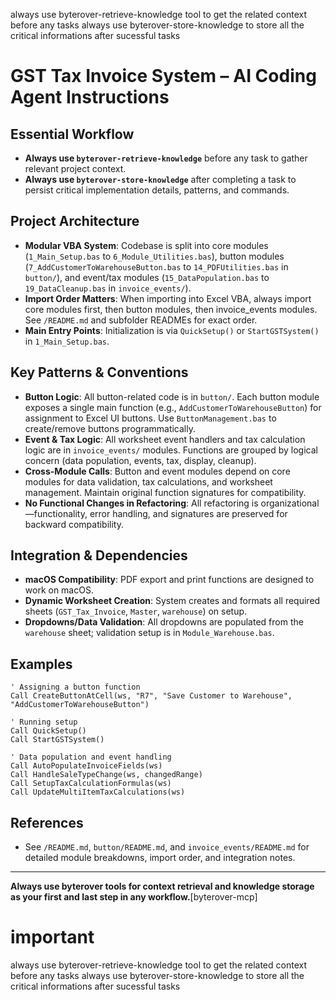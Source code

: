 always use byterover-retrieve-knowledge tool to get the related context before any tasks 
always use byterover-store-knowledge to store all the critical informations after sucessful tasks

# GST Tax Invoice System – AI Coding Agent Instructions

## Essential Workflow

- **Always use `byterover-retrieve-knowledge`** before any task to gather relevant project context.
- **Always use `byterover-store-knowledge`** after completing a task to persist critical implementation details, patterns, and commands.

## Project Architecture

- **Modular VBA System**: Codebase is split into core modules (`1_Main_Setup.bas` to `6_Module_Utilities.bas`), button modules (`7_AddCustomerToWarehouseButton.bas` to `14_PDFUtilities.bas` in `button/`), and event/tax modules (`15_DataPopulation.bas` to `19_DataCleanup.bas` in `invoice_events/`).
- **Import Order Matters**: When importing into Excel VBA, always import core modules first, then button modules, then invoice_events modules. See `/README.md` and subfolder READMEs for exact order.
- **Main Entry Points**: Initialization is via `QuickSetup()` or `StartGSTSystem()` in `1_Main_Setup.bas`.

## Key Patterns & Conventions

- **Button Logic**: All button-related code is in `button/`. Each button module exposes a single main function (e.g., `AddCustomerToWarehouseButton`) for assignment to Excel UI buttons. Use `ButtonManagement.bas` to create/remove buttons programmatically.
- **Event & Tax Logic**: All worksheet event handlers and tax calculation logic are in `invoice_events/` modules. Functions are grouped by logical concern (data population, events, tax, display, cleanup).
- **Cross-Module Calls**: Button and event modules depend on core modules for data validation, tax calculations, and worksheet management. Maintain original function signatures for compatibility.
- **No Functional Changes in Refactoring**: All refactoring is organizational—functionality, error handling, and signatures are preserved for backward compatibility.

## Integration & Dependencies

- **macOS Compatibility**: PDF export and print functions are designed to work on macOS.
- **Dynamic Worksheet Creation**: System creates and formats all required sheets (`GST_Tax_Invoice`, `Master`, `warehouse`) on setup.
- **Dropdowns/Data Validation**: All dropdowns are populated from the `warehouse` sheet; validation setup is in `Module_Warehouse.bas`.

## Examples

```vba
' Assigning a button function
Call CreateButtonAtCell(ws, "R7", "Save Customer to Warehouse", "AddCustomerToWarehouseButton")

' Running setup
Call QuickSetup()
Call StartGSTSystem()

' Data population and event handling
Call AutoPopulateInvoiceFields(ws)
Call HandleSaleTypeChange(ws, changedRange)
Call SetupTaxCalculationFormulas(ws)
Call UpdateMultiItemTaxCalculations(ws)
```

## References

- See `/README.md`, `button/README.md`, and `invoice_events/README.md` for detailed module breakdowns, import order, and integration notes.

---
**Always use byterover tools for context retrieval and knowledge storage as your first and last step in any workflow.**[byterover-mcp]

# important 
always use byterover-retrieve-knowledge tool to get the related context before any tasks 
always use byterover-store-knowledge to store all the critical informations after sucessful tasks
